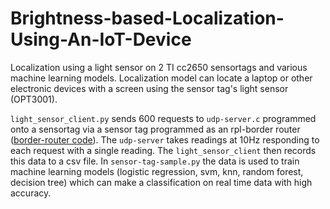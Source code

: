 # Brightness-based-Localization-Using-An-IoT-Device
Localization using a light sensor on 2 TI cc2650 sensortags and various machine learning models.
Localization model can locate a laptop or other electronic devices with a screen using the sensor tag's light sensor (OPT3001).

 `light_sensor_client.py` sends 600 requests to `udp-server.c` programmed onto a sensortag via a sensor tag programmed as an rpl-border router ([border-router code](https://github.com/iot-lab/contiki/tree/master/examples/ipv6/rpl-border-router)). The `udp-server` takes readings at 10Hz responding to each request with a single reading. The `light_sensor_client` then records this data to a csv file. In `sensor-tag-sample.py` the data is used to train machine learning models (logistic regression, svm, knn, random forest, decision tree) which can make a classification on real time data with high accuracy.

